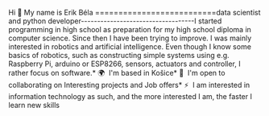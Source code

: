Hi 👋 My name is Erik Béla
==========================data scientist and python developer-----------------------------------I started programming in high school as preparation for my high school diploma in computer science. Since then I have been trying to improve. I was mainly interested in robotics and artificial intelligence. Even though I know some basics of robotics, such as constructing simple systems using e.g. Raspberry Pi, arduino or ESP8266, sensors, actuators and controller, I rather focus on software.* 🌍  I'm based in Košice* 🤝  I'm open to collaborating on Interesting projects and Job offers* ⚡  I am interested in information technology as such, and the more interested I am, the faster I learn new skills
